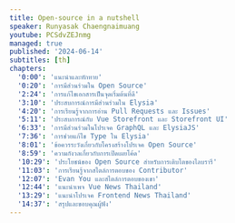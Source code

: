 ```yaml
---
title: Open-source in a nutshell
speaker: Runyasak Chaengnaimuang
youtube: PCSdvZEJnmg
managed: true
published: '2024-06-14'
subtitles: [th]
chapters:
  '0:00': 'แนะนำและทักทาย'
  '0:20': 'การมีส่วนร่วมใน Open Source'
  '2:24': 'การแก้ไขเอกสารเป็นจุดเริ่มต้นที่ดี'
  '3:10': 'ประสบการณ์การมีส่วนร่วมใน Elysia'
  '4:20': 'การเรียนรู้จากการอ่าน Pull Requests และ Issues'
  '5:11': 'ประสบการณ์กับ Vue Storefront และ Storefront UI'
  '6:33': 'การมีส่วนร่วมในโปรเจค GraphQL และ ElysiaJS'
  '7:36': 'การช่วยแก้ไข Type ใน Elysia'
  '8:01': 'ข้อควรระวังเกี่ยวกับโครงสร้างโปรเจค Open Source'
  '8:59': 'ความกังวลเกี่ยวกับการเปิดเผยโค้ด'
  '10:29': 'ประโยชน์ของ Open Source สำหรับการเติบโตของไลบรารี'
  '11:03': 'การเรียนรู้จากสไตล์การตอบของ Contributor'
  '12:07': 'Evan You และสไตล์การตอบของเขา'
  '12:44': 'แนะนำเพจ Vue News Thailand'
  '13:29': 'แนะนำโปรเจค Frontend News Thailand'
  '14:37': 'สรุปและขอบคุณผู้ฟัง'
---
```

